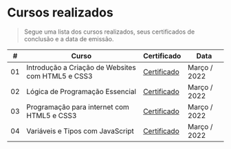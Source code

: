 # Cursos realizados
> Segue uma lista dos cursos realizados, seus certificados de conclusão e a data de emissão.

|  #  | Curso | Certificado | Data |
| :-: |-------|-------------|------|
| 01 | Introdução a Criação de Websites com HTML5 e CSS3 | [Certificado](https://hermes.digitalinnovation.one/certificates/DF01EE28.pdf) | Março / 2022 |
| 02 | Lógica de Programação Essencial | [Certificado](https://hermes.digitalinnovation.one/certificates/E64A33EC.pdf) | Março / 2022 |
| 03 | Programação para internet com HTML5 e CSS3 | [Certificado](https://hermes.digitalinnovation.one/certificates/5EC5D2BF.pdf) | Março / 2022 |
| 04 | Variáveis e Tipos com JavaScript | [Certificado](https://hermes.digitalinnovation.one/certificates/8DE7969A.pdf) | Março / 2022 |
